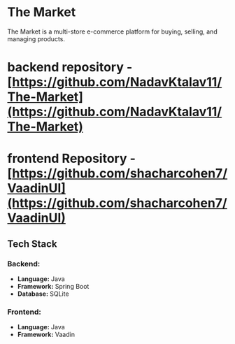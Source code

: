 # The Market

The Market is a multi-store e-commerce platform for buying, selling, and managing products. 


# backend repository - [https://github.com/NadavKtalav11/The-Market](https://github.com/NadavKtalav11/The-Market)
# frontend Repository - [https://github.com/shacharcohen7/VaadinUI](https://github.com/shacharcohen7/VaadinUI)

## Tech Stack
### Backend:
- **Language:** Java
- **Framework:** Spring Boot
- **Database:** SQLite

### Frontend:
- **Language:** Java
- **Framework:** Vaadin
